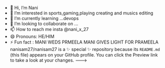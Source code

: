 - 👋 Hi, I’m Nani
- 👀 I’m interested in sports,gaming,playing creating and musics editing
- 🌱 I’m currently learning ...devops
- 💞️ I’m looking to collaborate on ...
- 📫 How to reach me insta @nani_x_27
- 😄 Pronouns: HE/HIM
- ⚡ Fun fact : MANI WEDS PRMEELA
MANI GIVES LIGHT FOR PRAMEELA
nanisam27/nanisam27 is a ✨ special ✨ repository because its `README.md` (this file) appears on your GitHub profile.
You can click the Preview link to take a look at your changes.
--->
